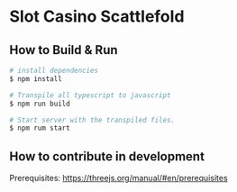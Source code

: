 # Slot Casino Scattlefold

## How to Build & Run

```bash
# install dependencies
$ npm install

# Transpile all typescript to javascript
$ npm run build

# Start server with the transpiled files.
$ npm rum start
```

## How to contribute in development
Prerequisites: https://threejs.org/manual/#en/prerequisites